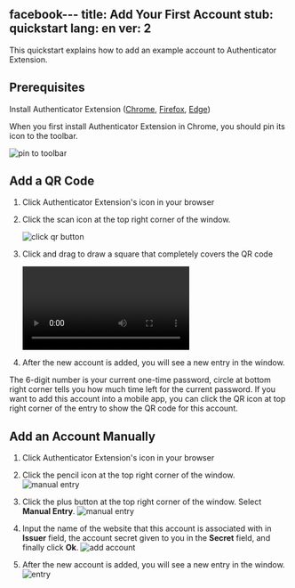 facebook---
title: Add Your First Account
stub: quickstart
lang: en
ver: 2
---

This quickstart explains how to add an example account to Authenticator Extension.

## Prerequisites

Install Authenticator Extension ([Chrome](https://chrome.google.com/webstore/detail/authenticator/bhghoamapcdpbohphigoooaddinpkbai), [Firefox](https://addons.mozilla.org/en-US/firefox/addon/auth-helper/), [Edge](https://microsoftedge.microsoft.com/addons/detail/ocglkepbibnalbgmbachknglpdipeoio))

When you first install Authenticator Extension in Chrome, you should pin its icon to the toolbar.

![pin to toolbar](/assets/quickstart/pin-to-toolbar.png)

## Add a QR Code

1. Click Authenticator Extension's icon in your browser

2. Click the scan icon at the top right corner of the window.

    ![click qr button](/assets/quickstart/add-qr.png)

3. Click and drag to draw a square that completely covers the QR code

    <video src="/assets/quickstart/qr-scan.webm" autoplay loop></video>

4. After the new account is added, you will see a new entry in the window.

The 6-digit number is your current one-time password, circle at bottom right corner tells you how much time left for the current password. If you want to add this account into a mobile app, you can click the QR icon at top right corner of the entry to show the QR code for this account.

## Add an Account Manually

1. Click Authenticator Extension's icon in your browser

2. Click the pencil icon at the top right corner of the window.
![manual entry](/assets/quickstart/click-edit.png)

3. Click the plus button at the top right corner of the window.
Select **Manual Entry**.
![manual entry](/assets/quickstart/click-add.png)

4. Input the name of the website that this account is associated with in **Issuer** field, the account secret given to you in the **Secret** field, and finally click **Ok**.
![add account](/assets/quickstart/add-account.png)

5. After the new account is added, you will see a new entry in the window.
![entry](/assets/quickstart/example-entry.png)

